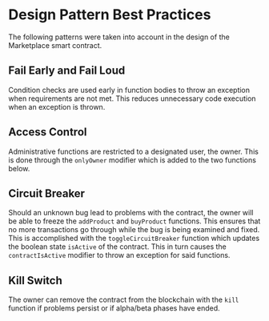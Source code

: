 # Design Pattern Best Practices
The following patterns were taken into account in the design of the Marketplace smart contract.

## Fail Early and Fail Loud
Condition checks are used early in function bodies to throw an exception when requirements are not met. This reduces unnecessary code execution when an exception is thrown.

## Access Control
Administrative functions are restricted to a designated user, the owner. This is done through the `onlyOwner` modifier which is added to the two functions below.

## Circuit Breaker
Should an unknown bug lead to problems with the contract, the owner will be able to freeze the `addProduct` and `buyProduct` functions. This ensures that no more transactions go through while the bug is being examined and fixed.
This is accomplished with the `toggleCircuitBreaker` function which updates the boolean state `isActive` of the contract. This in turn causes the `contractIsActive` modifier to throw an exception for said functions.

## Kill Switch
The owner can remove the contract from the blockchain with the `kill` function if problems persist or if alpha/beta phases have ended.
